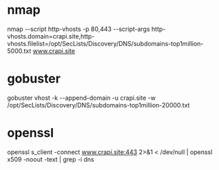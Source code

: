 
# nmap
nmap --script http-vhosts -p 80,443 --script-args http-vhosts.domain=crapi.site,http-vhosts.filelist=/opt/SecLists/Discovery/DNS/subdomains-top1million-5000.txt www.crapi.site

# gobuster
gobuster vhost -k --append-domain -u crapi.site -w /opt/SecLists/Discovery/DNS/subdomains-top1million-20000.txt

# openssl
openssl s_client -connect www.crapi.site:443 2>&1 < /dev/null | openssl x509 -noout -text | grep -i dns